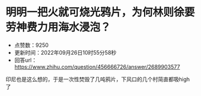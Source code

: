 # 明明一把火就可烧光鸦片，为何林则徐要劳神费力用海水浸泡？
- 点赞数：9250
- 更新时间：2022年09月26日10时55分58秒
- 回答url：https://www.zhihu.com/question/456666726/answer/2689903577
<body>
 <p data-pid="_8vPTYIK">印尼也是这么想的，于是一次性焚毁了几吨鸦片，下风口的几个村简直都吸high了</p>
</body>